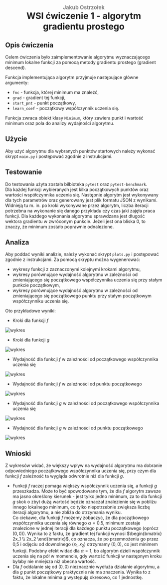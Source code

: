 <h1 style="text-align: center;">
<div style="color:grey; font-size: 0.6em;">Jakub Ostrzołek</div>
<div>WSI ćwiczenie 1 - algorytm gradientu prostego</div>
</h1>

## Opis ćwiczenia
Celem ćwiczenia było zaimplementowanie algorytmu wyznaczającego minimum lokalne funkcji za pomocą metody gradientu prostego (gradient descend).

Funkcja implementująca algorytm przyjmuje następujące główne argumenty:
* `fnc` - funkcja, której minimum ma znaleźć,
* `grad` - gradient tej funkcji,
* `start_pnt` - punkt początkowy,
* `learn_coef` - początkowy współczynnik uczenia się.

Funkcja zwraca obiekt klasy `Minimum`, który zawiera punkt i wartość minimum oraz pola do analizy wydajności algorytmu.

## Użycie
Aby użyć algorytmu dla wybranych punktów startowych należy wykonać skrypt `main.py` i postępować zgodnie z instrukcjami.

## Testowanie
Do testowania użyta została bilbioteka `pytest` oraz `pytest-benchmark`.  
Dla każdej funkcji wybieranych jest kilka początkowych punktów oraz wartości współczynnika uczenia się. Następnie algorytm jest wykonywany dla tych parametrów oraz generowany jest plik formatu JSON z wynikami. Widnieją tu m. in. po kroki wykonywane przez algorytm, liczba iteracji potrzebna na wykonanie się danego przykładu czy czas jaki zajęła praca funkcji. Dla każdego wykonania algorytmu sprawdzana jest długość wektora gradientu w zwróconym punkcie. Jeżeli jest ona bliska 0, to znaczy, że minimum zostało poprawnie odnalezione. 
 
## Analiza
Aby poddać wyniki analizie, należy wykonać skrypt `plots.py` i postępować zgodnie z instrukcjami. Za pomocą skryptu można wygenerować:
* wykresy funkcji z zaznaczonymi kolejnymi krokami algorytmu,
* wykresy porównujące wydajność algorytmu w zależności od zmieniającego się początkowego współczynnika uczenia się przy stałym punkcie początkowym,
* wykresy porównujące wydajność algorytmu w zależności od zmieniającego się początkowego punktu przy stałym początkowym współczynniku uczenia się.

Oto przykładowe wyniki:

* Kroki dla funkcji $`f`$  

![wykres](plots/f/steps/x=(-10,-30),a=0.1.svg)
* Kroki dla funkcji $`g`$  

![wykres](plots/g/steps/x=-1.7,a=0.1.svg)
* Wydajność dla funkcji $`f`$ w zależności od początkowego współczynnika uczenia się  

![wykres](plots/f/performance/x=(-10,-30).svg)
* Wydajność dla funkcji $`f`$ w zależności od punktu początkowego  

![wykres](plots/f/performance/a=0.8.svg)
* Wydajność dla funkcji $`g`$ w zależności od początkowego współczynnika uczenia się  

![wykres](plots/g/performance/x=1.8.svg)
* Wydajność dla funkcji $`g`$ w zależności od punktu początkowego  

![wykres](plots/g/performance/a=1.2.svg)

## Wnioski
Z wykresów widać, że większy wpływ na wydajność algorytmu ma dobranie odpowiedniego początkowego współczynnika uczenia się, przy czym dla funkcji $`f`$ zależność ta wygląda odwrotnie niż dla funkcji $`g`$.  
* Funkcji $`f`$ raczej pomaga większy współczynnik uczenia się, a funkcji $`g`$ przeszkadza. Może to być spowodowane tym, że dla $`f`$ algorytm zawsze ma jasno określony kierunek - jest tylko jedno minimum, za to dla funkcji $`g`$ skok o zbyt dużą wartość będzie oznaczał znalezienie się w pobliżu innego lokalnego minimum, co tylko niepotrzebnie zwiększa liczbę iteracji algorytmu, a nie zbliża do otrzymania wyniku.  
Co ciekawe, dla funkcji $`f`$ możemy zobaczyć, że dla początkowego współczynnika uczenia się równego $`\alpha=0.5`$, minimum zostaje znalezione w jednej iteracji dla każdego punktu początkowego (oprócz $`(0,0)`$). Wynika to z faktu, że gradient tej funkcji wynosi $`\begin{bmatrix} 2x_1 \\ 2x_2 \end{bmatrix}`$, co oznacza, że po przemnożeniu go przez 0,5 i odjęciu od downolnego $`(x_1, x_2)`$ otrzymamy $`(0, 0)`$, co jest minimem funkcji. Podobny efekt widać dla $`\alpha=1`$, bo algorytm dzieli współczynnik uczenia się na pół w momencie, gdy wartość funkcji w następnym kroku byłaby nie mniejsza niż obecna wartość.  
* Dla $`f`$ oddalanie się od $`(0,0)`$ nieznacznie wydłuża działanie algorytmu, a dla $`g`$ punkt początkowy praktycznie nie ma znaczenia. Wynika to z faktu, że lokalne minima $`g`$ występują okresowo, co 1 jednostkę.
